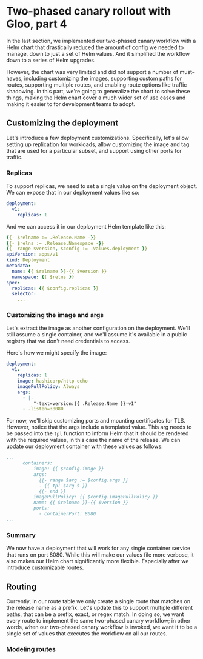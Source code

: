 # Two-phased canary rollout with Gloo, part 4

In the last section, we implemented our two-phased canary workflow with a Helm chart that drastically reduced the amount
of config we needed to manage, down to just a set of Helm values. And it simplified the workflow down to a series of Helm 
upgrades. 

However, the chart was very limited and did not support a number of must-haves, including customizing the images, 
supporting custom paths for routes, supporting multiple routes, and enabling route options like traffic shadowing. 
In this part, we're going to generalize the chart to solve these things, making the Helm chart cover a much wider 
set of use cases and making it easier to for development teams to adopt. 

## Customizing the deployment

Let's introduce a few deployment customizations. Specifically, let's allow setting up replication for workloads, 
allow customizing the image and tag that are used for a particular subset, and support using other ports for traffic. 

### Replicas

To support replicas, we need to set a single value on the deployment object. We can expose that in our deployment 
values like so:

```yaml
deployment:
  v1: 
    replicas: 1
```

And we can access it in our deployment Helm template like this:

```yaml
{{- $relname := .Release.Name -}}
{{- $relns := .Release.Namespace -}}
{{- range $version, $config := .Values.deployment }}
apiVersion: apps/v1
kind: Deployment
metadata:
  name: {{ $relname }}-{{ $version }}
  namespace: {{ $relns }}
spec:
  replicas: {{ $config.replicas }}
  selector:
    ...
```

### Customizing the image and args

Let's extract the image as another configuration on the deployment. We'll still assume a single container, and we'll 
assume it's available in a public registry that we don't need credentials to access. 

Here's how we might specify the image: 
```yaml
deployment: 
  v1:
    replicas: 1
    image: hashicorp/http-echo
    imagePullPolicy: Always
    args:
      - |-
          "-text=version:{{ .Release.Name }}-v1"
      - -listen=:8080
```

For now, we'll skip customizing ports and mounting certificates for TLS. However, notice that the args include a 
templated value. This arg needs to be passed into the `tpl` function to inform Helm that it should be rendered with the
required values, in this case the name of the release. We can update our deployment container with these values as follows:

```yaml
...
      containers:
        - image: {{ $config.image }}
          args:
            {{- range $arg := $config.args }}
            - {{ tpl $arg $ }}
            {{- end }}
          imagePullPolicy: {{ $config.imagePullPolicy }}
          name: {{ $relname }}-{{ $version }}
          ports:
            - containerPort: 8080
...
```

### Summary

We now have a deployment that will work for any single container service that runs on port 8080. While this will 
make our values file more verbose, it also makes our Helm chart significantly more flexible. Especially after we 
introduce customizable routes. 

## Routing

Currently, in our route table we only create a single route that matches on the release name as a prefix. Let's 
update this to support multiple different paths, that can be a prefix, exact, or regex match. In doing so, we want 
every route to implement the same two-phased canary workflow; in other words, when our two-phased canary workflow 
is invoked, we want it to be a single set of values that executes the workflow on all our routes.

### Modeling routes


